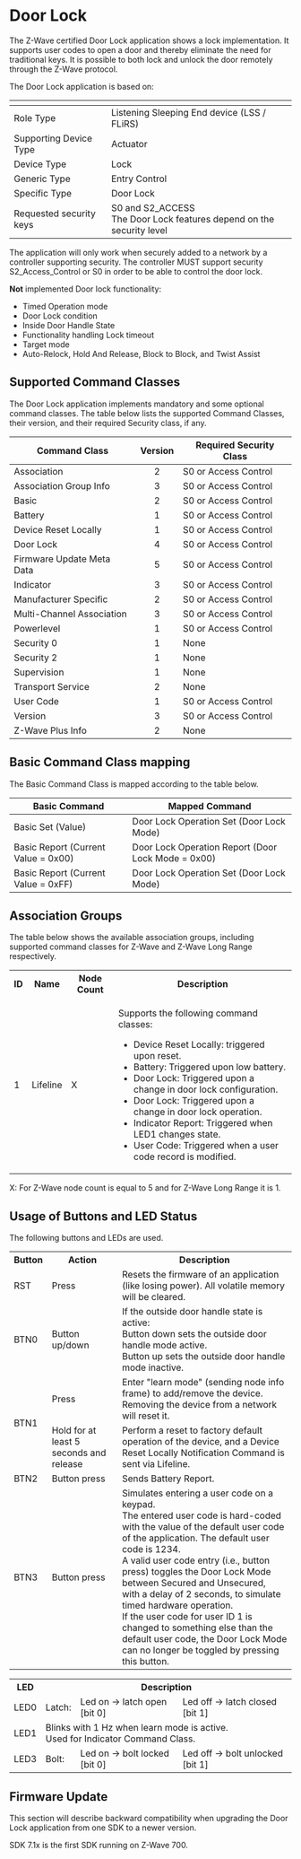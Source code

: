 # Door Lock

The Z-Wave certified Door Lock application shows a lock implementation. It supports user codes to open a door and thereby eliminate the need for traditional keys. It is possible to both lock and unlock the door remotely through the Z-Wave protocol.

The Door Lock application is based on:

| <!-- -->                | <!-- -->                                                                |
| ----------------------- | ----------------------------------------------------------------------- |
| Role Type               | Listening Sleeping End device (LSS / FLiRS)                             |
| Supporting Device Type  | Actuator                                                                |
| Device Type             | Lock                                                                    |
| Generic Type            | Entry Control                                                           |
| Specific Type           | Door Lock                                                               |
| Requested security keys | S0 and S2_ACCESS<br>The Door Lock features depend on the security level |

The application will only work when securely added to a network by a controller supporting security.
The controller MUST support security S2_Access_Control or S0 in order to be able to control the door lock.

**Not** implemented Door lock functionality:

- Timed Operation mode
- Door Lock condition
- Inside Door Handle State
- Functionality handling Lock timeout
- Target mode
- Auto-Relock, Hold And Release, Block to Block, and Twist Assist

## Supported Command Classes

The Door Lock application implements mandatory and some optional command classes. The table below lists the supported Command Classes, their version, and their required Security class, if any.

| Command Class             | Version | Required Security Class |
| ------------------------- |:-------:| ----------------------- |
| Association               | 2       | S0 or Access Control    |
| Association Group Info    | 3       | S0 or Access Control    |
| Basic                     | 2       | S0 or Access Control    |
| Battery                   | 1       | S0 or Access Control    |
| Device Reset Locally      | 1       | S0 or Access Control    |
| Door Lock                 | 4       | S0 or Access Control    |
| Firmware Update Meta Data | 5       | S0 or Access Control    |
| Indicator                 | 3       | S0 or Access Control    |
| Manufacturer Specific     | 2       | S0 or Access Control    |
| Multi-Channel Association | 3       | S0 or Access Control    |
| Powerlevel                | 1       | S0 or Access Control    |
| Security 0                | 1       | None                    |
| Security 2                | 1       | None                    |
| Supervision               | 1       | None                    |
| Transport Service         | 2       | None                    |
| User Code                 | 1       | S0 or Access Control    |
| Version                   | 3       | S0 or Access Control    |
| Z-Wave Plus Info          | 2       | None                    |

## Basic Command Class mapping

The Basic Command Class is mapped according to the table below.


| Basic Command                       | Mapped Command                                     |
| ----------------------------------- | ---------------------------------------------------|
| Basic Set (Value)                   | Door Lock Operation Set (Door Lock Mode)           |
| Basic Report (Current Value = 0x00) | Door Lock Operation Report (Door Lock Mode = 0x00) |
| Basic Report (Current Value = 0xFF) | Door Lock Operation Set (Door Lock Mode)           |

## Association Groups

The table below shows the available association groups, including supported command classes for Z-Wave and Z-Wave Long Range respectively.

<table>
<tr>
    <th>ID</th>
    <th>Name</th>
    <th>Node Count</th>
    <th>Description</th>
</tr><tr>
    <td>1</td>
    <td>Lifeline</td>
    <td>X</td>
    <td>
        <p>Supports the following command classes:</p>
        <ul>
            <li>Device Reset Locally: triggered upon reset.</li>
            <li>Battery: Triggered upon low battery.</li>
            <li>Door Lock: Triggered upon a change in door lock configuration.</li>
            <li>Door Lock: Triggered upon a change in door lock operation.</li>
            <li>Indicator Report: Triggered when LED1 changes state.</li>
            <li>User Code: Triggered when a user code record is modified.</li>
        </ul>
    </td>
</tr>
</table>

X: For Z-Wave node count is equal to 5 and for Z-Wave Long Range it is 1.

## Usage of Buttons and LED Status

The following buttons and LEDs are used.

<table>
<tr>
    <th>Button</th>
    <th>Action</th>
    <th>Description</th>
</tr><tr>
    <td>RST</td>
    <td>Press</td>
    <td>Resets the firmware of an application (like losing power). All volatile memory will be cleared.</td>
</tr><tr>
    <td>BTN0</td>
    <td>Button up/down</td>
    <td>
        If the outside door handle state is active:<br>
        Button down sets the outside door handle mode active.<br>
        Button up sets the outside door handle mode inactive.
    </td>
</tr><tr>
    <td rowspan="2">BTN1</td>
    <td>Press</td>
    <td>
        Enter "learn mode" (sending node info frame) to add/remove the device.<br>
        Removing the device from a network will reset it.
    </td>
</tr><tr>
    <td>Hold for at least 5 seconds and release</td>
    <td>Perform a reset to factory default operation of the device, and a Device Reset Locally Notification Command is sent via Lifeline.</td>
</tr><tr>
    <td>BTN2</td>
    <td>Button press</td>
    <td>Sends Battery Report.</td>
</tr><tr>
    <td>BTN3</td>
    <td>Button press</td>
    <td>
        Simulates entering a user code on a keypad.<br>
        The entered user code is hard-coded with the value of the default user code of the application. The default user code is 1234.<br>
        A valid user code entry (i.e., button press) toggles the Door Lock Mode between Secured and Unsecured,<br>
        with a delay of 2 seconds, to simulate timed hardware operation.<br>
        If the user code for user ID 1 is changed to something else than the default user code, the Door Lock Mode can no longer be toggled by pressing this button.<br>
    </td>
</tr>
</table>

<table>
<tr>
    <th>LED</th>
    <th colspan="3">Description</th>
</tr><tr>
    <td>LED0</td>
    <td>Latch:</td>
    <td>Led on -> latch open [bit 0]</td>
    <td>Led off -> latch closed [bit 1]</td>
</tr><tr>
    <td>LED1</td>
    <td colspan="3">
        Blinks with 1 Hz when learn mode is active.<br>
        Used for Indicator Command Class.
    </td>
</tr><tr>
    <td>LED3</td>
    <td>Bolt:</td>
    <td>Led on -> bolt locked [bit 0]</td>
    <td>Led off -> bolt unlocked [bit 1]</td>
</tr>
</table>

## Firmware Update

This section will describe backward compatibility when upgrading the Door Lock application from one SDK to a newer version. 

SDK 7.1x is the first SDK running on Z-Wave 700.
